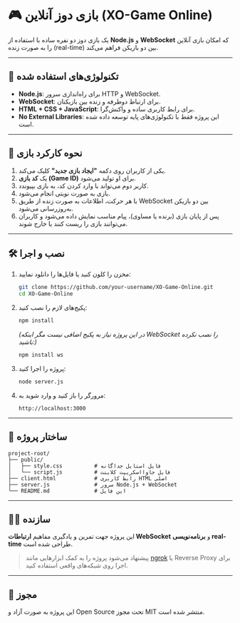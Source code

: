 # 🎮 بازی دوز آنلاین (XO-Game Online)

یک بازی دوز دو نفره ساده با استفاده از **Node.js** و **WebSocket** که امکان بازی آنلاین را به صورت زنده (real-time) بین دو بازیکن فراهم می‌کند.

---

## 🚀 تکنولوژی‌های استفاده شده

- **Node.js**: برای راه‌اندازی سرور HTTP و WebSocket.
- **WebSocket**: برای ارتباط دوطرفه و زنده بین بازیکنان.
- **HTML + CSS + JavaScript**: برای رابط کاربری ساده و واکنش‌گرا.
- **No External Libraries**: این پروژه فقط با تکنولوژی‌های پایه توسعه داده شده است.

---

## 🧠 نحوه کارکرد بازی

1. یکی از کاربران روی دکمه **"ایجاد بازی جدید"** کلیک می‌کند.
2. یک **کد بازی (Game ID)** برای او تولید می‌شود.
3. کاربر دوم می‌تواند با وارد کردن کد، به بازی بپیوندد.
4. بازی به صورت نوبتی انجام می‌شود.
5. با هر حرکت، اطلاعات به صورت زنده از طریق WebSocket بین دو بازیکن به‌روزرسانی می‌شود.
6. پس از پایان بازی (برنده یا مساوی)، پیام مناسب نمایش داده می‌شود و کاربران می‌توانند بازی را ریست کنند یا خارج شوند.

---

## 🛠️ نصب و اجرا

1. مخزن را کلون کنید یا فایل‌ها را دانلود نمایید:

   ```bash
   git clone https://github.com/your-username/XO-Game-Online.git
   cd XO-Game-Online
   ```

2. پکیج‌های لازم را نصب کنید:

   ```bash
   npm install
   ```

   _(در این پروژه نیاز به پکیج اضافی نیست مگر اینکه WebSocket را نصب نکرده باشید:)_

   ```bash
   npm install ws
   ```

3. پروژه را اجرا کنید:

   ```bash
   node server.js
   ```

4. مرورگر را باز کنید و وارد شوید به:

   ```
   http://localhost:3000
   ```

---

## 📁 ساختار پروژه

```
project-root/
├── public/
│   ├── style.css          # فایل استایل جداگانه
│   └── script.js          # فایل جاوااسکریپت کلاینت
├── client.html            # رابط کاربری HTML اصلی
├── server.js              # سرور Node.js + WebSocket
└── README.md              # این فایل
```

---

## 👨‍💻 سازنده

این پروژه جهت تمرین و یادگیری مفاهیم **ارتباطات WebSocket** و **برنامه‌نویسی real-time** طراحی شده است.

> پیشنهاد می‌شود پروژه را به کمک ابزارهایی مانند [ngrok](https://ngrok.com) یا Reverse Proxy برای اجرا روی شبکه‌های واقعی استفاده کنید.

---

## 📃 مجوز

این پروژه به صورت آزاد و Open Source تحت مجوز MIT منتشر شده است.
